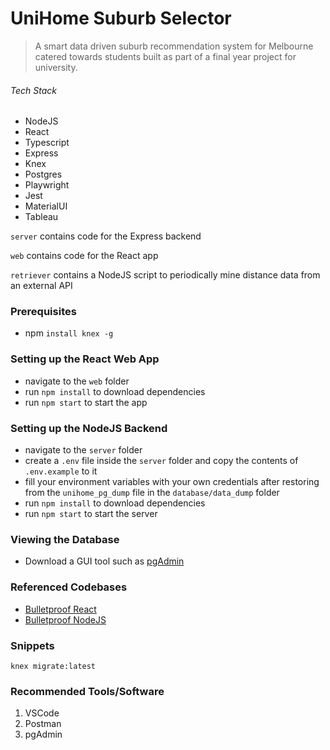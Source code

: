 # UniHome Suburb Selector

> A smart data driven suburb recommendation system for Melbourne catered towards students built as part of a final year project for university. 

###### Tech Stack
- NodeJS
- React
- Typescript
- Express
- Knex
- Postgres
- Playwright
- Jest
- MaterialUI
- Tableau

`server` contains code for the Express backend

`web` contains code for the React app

`retriever` contains a NodeJS script to periodically mine distance data from an external API

### Prerequisites

- npm `install knex -g`

### Setting up the React Web App

- navigate to the `web` folder
- run `npm install` to download dependencies
- run `npm start` to start the app

### Setting up the NodeJS Backend

- navigate to the `server` folder
- create a `.env` file inside the `server` folder and copy the contents of `.env.example` to it
- fill your environment variables with your own credentials after restoring from the `unihome_pg_dump` file in the `database/data_dump` folder
- run `npm install` to download dependencies
- run `npm start` to start the server

### Viewing the Database

- Download a GUI tool such as [pgAdmin](https://www.pgadmin.org/)

### Referenced Codebases

- [Bulletproof React](https://github.com/alan2207/bulletproof-react)
- [Bulletproof NodeJS](https://github.com/santiq/bulletproof-nodejs)

### Snippets

```
knex migrate:latest
```

### Recommended Tools/Software

1. VSCode
2. Postman
3. pgAdmin
